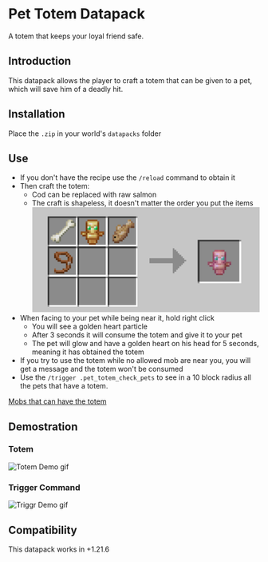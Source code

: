 # Pet Totem Datapack

A totem that keeps your loyal friend safe.

## Introduction

This datapack allows the player to craft a totem that can be given to a pet, which will save him of a deadly hit.

## Installation

Place the ```.zip``` in your world's ```datapacks``` folder

## Use

- If you don't have the recipe use the ```/reload``` command to obtain it
- Then craft the totem:
  - Cod can be replaced with raw salmon
  - The craft is shapeless, it doesn't matter the order you put the items
![Pet Totem Craft](docs/images/craft_1.png)
- When facing to your pet while being near it, hold right click
  - You will see a golden heart particle
  - After 3 seconds it will consume the totem and give it to your pet
  - The pet will glow and have a golden heart on his head for 5 seconds, meaning it has obtained the totem
- If you try to use the totem while no allowed mob are near you, you will get a message and the totem won't be consumed
- Use the ```/trigger .pet_totem_check_pets``` to see in a 10 block radius all the pets that have a totem.

[Mobs that can have the totem](https://minecraft.wiki/w/Taming/#List_of_mobs)

## Demostration

### Totem

![Totem Demo gif](docs/gifs/demo_totem.gif)

### Trigger Command

![Triggr Demo gif](docs/gifs/demo_trigger.gif)

## Compatibility

This datapack works in +1.21.6
